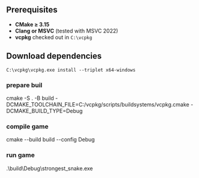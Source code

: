 ## Prerequisites

- **CMake ≥ 3.15**
- **Clang or MSVC** (tested with MSVC 2022)
- **vcpkg** checked out in `C:\vcpkg`

## Download dependencies

```
C:\vcpkg\vcpkg.exe install --triplet x64-windows
```

### prepare buil

cmake -S . -B build -DCMAKE_TOOLCHAIN_FILE=C:/vcpkg/scripts/buildsystems/vcpkg.cmake -DCMAKE_BUILD_TYPE=Debug

### compile game

cmake --build build --config Debug

### run game

.\build\Debug\strongest_snake.exe
